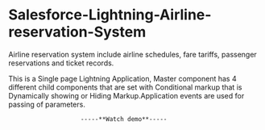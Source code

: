 # Salesforce-Lightning-Airline-reservation-System
Airline reservation system include airline schedules, fare tariffs, passenger reservations and ticket records.

This is a Single page Lightning Application, Master component has 4 different child components that are set
with Conditional markup that is Dynamically showing or Hiding Markup.Application events are used for passing of parameters.

                        -----**Watch demo**-----
